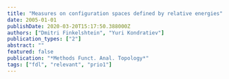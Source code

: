 ```yaml
---
title: "Measures on configuration spaces defined by relative energies"
date: 2005-01-01
publishDate: 2020-03-20T15:17:50.388000Z
authors: ["Dmitri Finkelshtein", "Yuri Kondratiev"]
publication_types: ["2"]
abstract: ""
featured: false
publication: "*Methods Funct. Anal. Topology*"
tags: ["fdl", "relevant", "prio1"]
---
```


